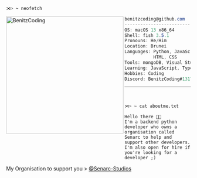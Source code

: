 ```zsh
⋊> ~ neofetch
```

<img align="left" src="https://en.gravatar.com/userimage/208065371/5bbe1f9af3af9b8e47dbbd71bc3e220f.png?size=320" alt="BenitzCoding" width="320" /> 

```csharp
benitzcoding@github.com
-------------------------
OS: macOS 13 x86_64
Shell: fish 3.5.1
Pronouns: He/Him
Location: Brunei
Languages: Python, JavaScript,
           HTML, CSS
Tools: mongoDB, Visual Studio Code
Learning: JavaScript, TypeScript
Hobbies: Coding
Discord: BenitzCoding#1317
```
---
<br/>

```zsh
⋊> ~ cat aboutme.txt
```
```text
Hello there 👋🏽
I'm a backend python developer who owns a organisation called Senarc to help and support other developers.
I'm also open for hire if you're looking for a developer ;)
```

My Organisation to support you > [@Senarc-Studios](https://github.com/Senarc-Studios)
